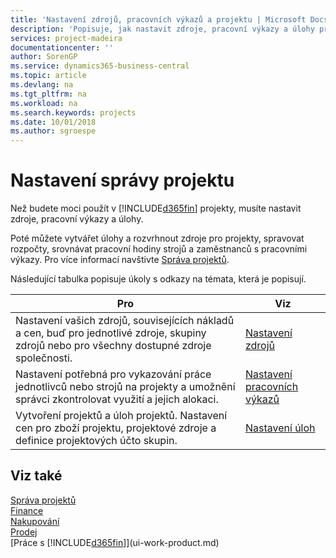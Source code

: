 ```yaml
---
title: 'Nastavení zdrojů, pracovních výkazů a projektu | Microsoft Docs'
description: 'Popisuje, jak nastavit zdroje, pracovní výkazy a úlohy pro správu projektu.'
services: project-madeira
documentationcenter: ''
author: SorenGP
ms.service: dynamics365-business-central
ms.topic: article
ms.devlang: na
ms.tgt_pltfrm: na
ms.workload: na
ms.search.keywords: projects
ms.date: 10/01/2018
ms.author: sgroespe
---
```

# <a name="setting-up-project-management"></a>Nastavení správy projektu
Než budete moci použít v [!INCLUDE[d365fin](includes/d365fin_md.md)] projekty, musíte nastavit zdroje, pracovní výkazy a úlohy.

Poté můžete vytvářet úlohy a rozvrhnout zdroje pro projekty, spravovat rozpočty, srovnávat pracovní hodiny strojů a zaměstnanců s pracovními výkazy. Pro více informací navštivte [Správa projektů](projects-manage-projects.md).  

Následující tabulka popisuje úkoly s odkazy na témata, která je popisují.

| Pro | Viz |
| --- | --- |
| Nastavení vašich zdrojů, souvisejících nákladů a cen, buď pro jednotlivé zdroje, skupiny zdrojů nebo pro všechny dostupné zdroje společnosti. |[Nastavení zdrojů](projects-how-setup-resources.md) |
| Nastavení potřebná pro vykazování práce jednotlivců nebo strojů na projekty a umožnění správci zkontrolovat využití a jejich alokaci. |[Nastavení pracovních výkazů](projects-how-setup-time-sheets.md) |
| Vytvoření projektů a úloh projektů. Nastavení cen pro zboží projektu, projektové zdroje a definice projektových účto skupin. |[Nastavení úloh](projects-how-setup-jobs.md) |

## <a name="see-also"></a>Viz také
[Správa projektů](projects-manage-projects.md)  
[Finance](finance.md)  
[Nakupování](purchasing-manage-purchasing.md)         
[Prodej](sales-manage-sales.md)     
[Práce s [!INCLUDE[d365fin](includes/d365fin_md.md)]](ui-work-product.md)  
